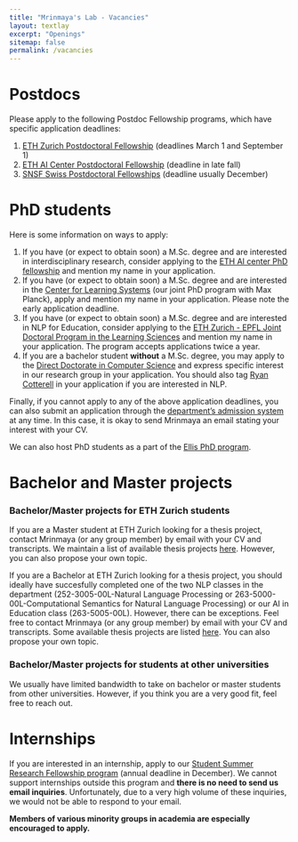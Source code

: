 ```yaml
---
title: "Mrinmaya's Lab - Vacancies"
layout: textlay
excerpt: "Openings"
sitemap: false
permalink: /vacancies
---
```


# Postdocs
Please apply to the following Postdoc Fellowship programs, which have specific application deadlines:
1. [ETH Zurich Postdoctoral Fellowship](https://ethz.ch/en/research/research-promotion/eth-fellowships.html) (deadlines March 1 and September 1)
2. [ETH AI Center Postdoctoral Fellowship](https://ai.ethz.ch/education/phd-and-postdoc-programs.html) (deadline in late fall)
3. [SNSF Swiss Postdoctoral Fellowships](https://www.snf.ch/en/m1NtWp4nTELQixlu/funding/horizon-europe-swiss-postdoctoral-fellowships) (deadline usually December)

# PhD students

Here is some information on ways to apply:
1. If you have (or expect to obtain soon) a M.Sc. degree and are interested in interdisciplinary research, consider applying to the [ETH AI center PhD fellowship](https://ai.ethz.ch/education/phd-and-postdoc-programs.html) and mention my name in your application.
2. If you have (or expect to obtain soon) a M.Sc. degree and are interested in the [Center for Learning Systems](https://learning-systems.org/) (our joint PhD program with Max Planck), apply and mention my name in your application. Please note the early application deadline.
3. If you have (or expect to obtain soon) a M.Sc. degree and are interested in NLP for Education, consider applying to the [ETH Zurich - EPFL Joint Doctoral Program in the Learning Sciences](https://lse.ethz.ch/doctoral-program-in-learning-sciences.html) and mention my name in your application. The program accepts applications twice a year.
5. If you are a bachelor student **without** a M.Sc. degree, you may apply to the [Direct Doctorate in Computer Science](https://inf.ethz.ch/doctorate/direct-doctorate-computer-science.html) and express specific interest in our research group in your application. You should also tag [Ryan Cotterell](https://rycolab.io/) in your application if you are interested in NLP.

Finally, if you cannot apply to any of the above application deadlines, you can also submit an application through the [department’s admission system](https://www.inf.ethz.ch/phd-application) at any time. In this case, it is okay to send Mrinmaya an email stating your interest with your CV.

We can also host PhD students as a part of the [Ellis PhD program](https://ellis.eu/).

# Bachelor and Master projects
### Bachelor/Master projects for ETH Zurich students
If you are a Master student at ETH Zurich looking for a thesis project, contact Mrinmaya (or any group member) by email with your CV and transcripts. We maintain a list of available thesis projects [here](https://docs.google.com/document/d/1V6VXXAUmfEURldrbPtCiIFAOW4UKoXT49fTvTSOsRTk/edit#). However, you can also propose your own topic.

If you are a Bachelor at ETH Zurich looking for a thesis project, you should ideally have succesfully completed one of the two NLP classes in the department (252-3005-00L-Natural Language Processing or 263-5000-00L-Computational Semantics for Natural Language Processing) or our AI in Education class (263-5005-00L). However, there can be exceptions. Feel free to contact Mrinmaya (or any group member) by email with your CV and transcripts. Some available thesis projects are listed [here](https://docs.google.com/document/d/1V6VXXAUmfEURldrbPtCiIFAOW4UKoXT49fTvTSOsRTk/edit#). You can also propose your own topic.

### Bachelor/Master projects for students at other universities
We usually have limited bandwidth to take on bachelor or master students from other universities. However, if you think you are a very good fit, feel free to reach out.

# Internships
If you are interested in an internship, apply to our [Student Summer Research Fellowship program](https://www.inf.ethz.ch/studies/summer-research-fellowship.html) (annual deadline in December). We cannot support internships outside this program and **there is no need to send us email inquiries**. Unfortunately, due to a very high volume of these inquiries, we would not be able to respond to your email.

**Members of various minority groups in academia are especially encouraged to apply.**
